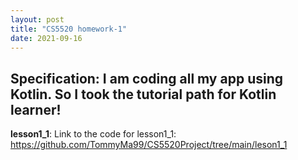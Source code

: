 ```yaml
---
layout: post
title: "CS5520 homework-1"
date: 2021-09-16
---
```


Specification: I am coding all my app using Kotlin. So I took the tutorial path for Kotlin learner!
----------------------------------------------------------------------------------------------------

**lesson1_1**:
Link to the code for lesson1_1: https://github.com/TommyMa99/CS5520Project/tree/main/leson1_1
